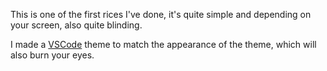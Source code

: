 This is one of the first rices I've done, it's quite simple and depending on your screen, also quite blinding.

I made a [VSCode](https://themes.vscode.one/theme/kimu/yu6iK9lh) theme to match the appearance of the theme, which will also burn your eyes.